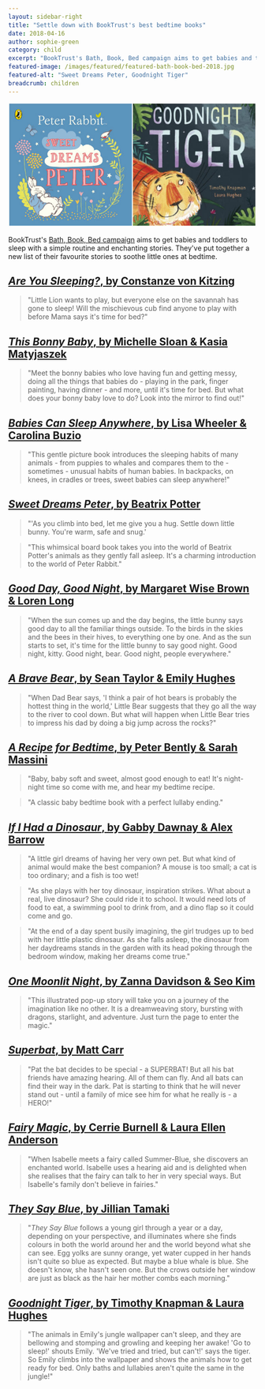 ```yaml
---
layout: sidebar-right
title: "Settle down with BookTrust's best bedtime books"
date: 2018-04-16
author: sophie-green
category: child
excerpt: "BookTrust's Bath, Book, Bed campaign aims to get babies and toddlers to sleep with a simple routine and enchanting stories. They've put together a new list of their favourite stories to soothe little ones at bedtime."
featured-image: /images/featured/featured-bath-book-bed-2018.jpg
featured-alt: "Sweet Dreams Peter, Goodnight Tiger"
breadcrumb: children
---
```


![Sweet Dreams Peter, Goodnight Tiger](/images/featured/featured-bath-book-bed-2018.jpg)

BookTrust's [Bath, Book, Bed campaign](https://www.booktrust.org.uk/supporting-you/families/bath-book-bed/) aims to get babies and toddlers to sleep with a simple routine and enchanting stories. They've put together a new list of their favourite stories to soothe little ones at bedtime.

## [<cite>Are You Sleeping?</cite>, by Constanze von Kitzing](https://suffolk.spydus.co.uk/cgi-bin/spydus.exe/ENQ/OPAC/BIBENQ?BRN=2348863)

> "Little Lion wants to play, but everyone else on the savannah has gone to sleep! Will the mischievous cub find anyone to play with before Mama says it's time for bed?"

## [<cite>This Bonny Baby</cite>, by Michelle Sloan & Kasia Matyjaszek](https://suffolk.spydus.co.uk/cgi-bin/spydus.exe/ENQ/OPAC/BIBENQ?BRN=2204516)

> "Meet the bonny babies who love having fun and getting messy, doing all the things that babies do - playing in the park, finger painting, having dinner - and more, until it's time for bed. But what does your bonny baby love to do? Look into the mirror to find out!"

## [<cite>Babies Can Sleep Anywhere</cite>, by Lisa Wheeler & Carolina Buzio](https://suffolk.spydus.co.uk/cgi-bin/spydus.exe/ENQ/OPAC/BIBENQ?BRN=2292439)

> "This gentle picture book introduces the sleeping habits of many animals - from puppies to whales and compares them to the - sometimes - unusual habits of human babies. In backpacks, on knees, in cradles or trees, sweet babies can sleep anywhere!"

## [<cite>Sweet Dreams Peter</cite>, by Beatrix Potter](https://suffolk.spydus.co.uk/cgi-bin/spydus.exe/ENQ/OPAC/BIBENQ?BRN=2079669)

> "'As you climb into bed, let me give you a hug. Settle down little bunny. You're warm, safe and snug.'

> "This whimsical board book takes you into the world of Beatrix Potter's animals as they gently fall asleep. It's a charming introduction to the world of Peter Rabbit."

## [<cite>Good Day, Good Night</cite>, by Margaret Wise Brown & Loren Long](https://suffolk.spydus.co.uk/cgi-bin/spydus.exe/ENQ/OPAC/BIBENQ?BRN=2257844)

> "When the sun comes up and the day begins, the little bunny says good day to all the familiar things outside. To the birds in the skies and the bees in their hives, to everything one by one. And as the sun starts to set, it's time for the little bunny to say good night. Good night, kitty. Good night, bear. Good night, people everywhere."

## [<cite>A Brave Bear</cite>, by Sean Taylor & Emily Hughes</cite>](https://suffolk.spydus.co.uk/cgi-bin/spydus.exe/ENQ/OPAC/BIBENQ?BRN=2137279)

> "When Dad Bear says, 'I think a pair of hot bears is probably the hottest thing in the world,' Little Bear suggests that they go all the way to the river to cool down. But what will happen when Little Bear tries to impress his dad by doing a big jump across the rocks?"

## [<cite>A Recipe for Bedtime</cite>, by Peter Bently & Sarah Massini](https://suffolk.spydus.co.uk/cgi-bin/spydus.exe/ENQ/OPAC/BIBENQ?BRN=1769805)

> "Baby, baby soft and sweet, almost good enough to eat! It's night-night time so come with me, and hear my bedtime recipe.

> "A classic baby bedtime book with a perfect lullaby ending."

## [<cite>If I Had a Dinosaur</cite>, by Gabby Dawnay & Alex Barrow](https://suffolk.spydus.co.uk/cgi-bin/spydus.exe/ENQ/OPAC/BIBENQ?BRN=2330622)

> "A little girl dreams of having her very own pet. But what kind of animal would make the best companion? A mouse is too small; a cat is too ordinary; and a fish is too wet!

> "As she plays with her toy dinosaur, inspiration strikes. What about a real, live dinosaur? She could ride it to school. It would need lots of food to eat, a swimming pool to drink from, and a dino flap so it could come and go.

> "At the end of a day spent busily imagining, the girl trudges up to bed with her little plastic dinosaur. As she falls asleep, the dinosaur from her daydreams stands in the garden with its head poking through the bedroom window, making her dreams come true."

## [<cite>One Moonlit Night</cite>, by Zanna Davidson & Seo Kim](https://suffolk.spydus.co.uk/cgi-bin/spydus.exe/ENQ/OPAC/BIBENQ?BRN=2246922)

> "This illustrated pop-up story will take you on a journey of the imagination like no other. It is a dreamweaving story, bursting with dragons, starlight, and adventure. Just turn the page to enter the magic."

## [<cite>Superbat</cite>, by Matt Carr](https://suffolk.spydus.co.uk/cgi-bin/spydus.exe/ENQ/OPAC/BIBENQ?BRN=2112087)

> "Pat the bat decides to be special - a SUPERBAT! But all his bat friends have amazing hearing. All of them can fly. And all bats can find their way in the dark. Pat is starting to think that he will never stand out - until a family of mice see him for what he really is - a HERO!"

## [<cite>Fairy Magic</cite>, by Cerrie Burnell & Laura Ellen Anderson](https://suffolk.spydus.co.uk/cgi-bin/spydus.exe/ENQ/OPAC/BIBENQ?BRN=2158431)

> "When Isabelle meets a fairy called Summer-Blue, she discovers an enchanted world. Isabelle uses a hearing aid and is delighted when she realises that the fairy can talk to her in very special ways. But Isabelle's family don't believe in fairies."

## [<cite>They Say Blue</cite>, by Jillian Tamaki](https://suffolk.spydus.co.uk/cgi-bin/spydus.exe/ENQ/OPAC/BIBENQ?BRN=2387472)

> "<cite>They Say Blue</cite> follows a young girl through a year or a day, depending on your perspective, and illuminates where she finds colours in both the world around her and the world beyond what she can see. Egg yolks are sunny orange, yet water cupped in her hands isn't quite so blue as expected. But maybe a blue whale is blue. She doesn't know, she hasn't seen one. But the crows outside her window are just as black as the hair her mother combs each morning."

## [<cite>Goodnight Tiger</cite>, by Timothy Knapman & Laura Hughes](https://suffolk.spydus.co.uk/cgi-bin/spydus.exe/ENQ/OPAC/BIBENQ?BRN=1952414)

> "The animals in Emily's jungle wallpaper can't sleep, and they are bellowing and stomping and growling and keeping her awake! 'Go to sleep!' shouts Emily. 'We've tried and tried, but can't!' says the tiger. So Emily climbs into the wallpaper and shows the animals how to get ready for bed. Only baths and lullabies aren't quite the same in the jungle!"
